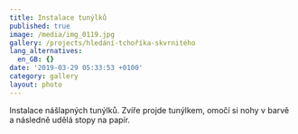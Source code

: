 ```yaml
---
title: Instalace tunýlků
published: true
image: /media/img_0119.jpg
gallery: /projects/hledání-tchoříka-skvrnitého
lang_alternatives:
  en_GB: {}
date: '2019-03-29 05:33:53 +0100'
category: gallery
layout: photo
---
```

Instalace nášlapných tunýlků. Zvíře projde tunýlkem, omočí si nohy v barvě a následně udělá stopy na papír.
